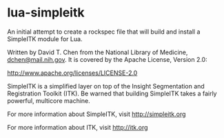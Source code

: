 # lua-simpleitk

An initial attempt to create a rockspec file that will build and install a SimpleITK module for Lua.

Written by David T. Chen from the National Library of Medicine, dchen@mail.nih.gov. It is covered by the Apache License, Version 2.0:

http://www.apache.org/licenses/LICENSE-2.0

SimpleITK is a simplified layer on top of the Insight Segmentation and Registration Toolkit (ITK).  Be warned that building SimpleITK takes a fairly powerful, multicore machine.

For more information about SimpleITK, visit http://simpleitk.org

For more information about ITK, visit http://itk.org
